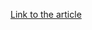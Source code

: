[Link to the article](https://virusbulletin.com/virusbulletin/2020/03/vb2019-paper-pulling-pkplug-adversary-playbook-long-standing-espionage-activity-chinese-nation-state-adversary/)
